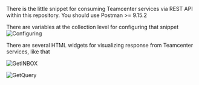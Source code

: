 There is the little snippet for consuming Teamcenter services via REST API within this repository.
You should use Postman >= 9.15.2

There are variables at the collection level for configuring that snippet
![Configuring](https://user-images.githubusercontent.com/44873126/163731120-0eac3b40-5ddc-41e2-9c0e-520b5ba45b41.png)

There are several HTML widgets for visualizing response from Teamcenter services, like that

![GetINBOX](https://user-images.githubusercontent.com/44873126/163731321-62bdc7d7-ac19-4f0f-8ac9-01321334c26a.png)

![GetQuery](https://user-images.githubusercontent.com/44873126/163731326-ac51a8e8-e5dd-4bb7-b1c7-1ec4dd18ca4b.png)


